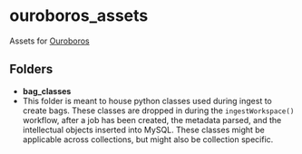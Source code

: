 # ouroboros_assets
Assets for [Ouroboros](https://github.com/WSULib/ouroboros)

## Folders
* **bag_classes**
 * This folder is meant to house python classes used during ingest to create bags.  These classes are dropped in during the `ingestWorkspace()` workflow, after a job has been created, the metadata parsed, and the intellectual objects inserted into MySQL.  These classes might be applicable across collections, but might also be collection specific.